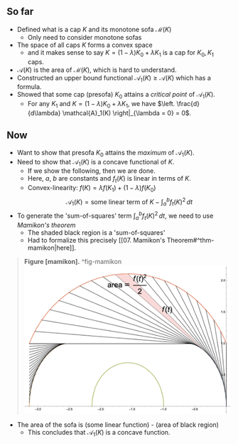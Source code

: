 ## So far

- Defined what is a cap $K$ and its monotone sofa $\mathcal{M}(K)$
	- Only need to consider monotone sofas
- The space of all caps $K$ forms a convex space
	- and it makes sense to say $K = (1 - \lambda)K_0 + \lambda K_1$ is a cap for $K_0, K_1$ caps.
- $\mathcal{A}(K)$ is the area of $\mathcal{M}(K)$, which is hard to understand.
- Constructed an upper bound functional $\mathcal{A}_1(K) \geq \mathcal{A}(K)$ which has a formula.
- Showed that some cap (presofa) $K_0$ attains a _critical point_ of $\mathcal{A}_1(K)$.
	- For any $K_1$ and $K = (1 - \lambda)K_0 + \lambda K_1$, we have $\left. \frac{d}{d\lambda} \mathcal{A}_1(K) \right|_{\lambda = 0} = 0$.

## Now

- Want to show that presofa $K_0$ attains the _maximum_ of $\mathcal{A}_1(K)$.
- Need to show that $\mathcal{A}_1(K)$ is a concave functional of $K$.
	- If we show the following, then we are done.
	- Here, $a$, $b$ are constants and $f_t(K)$ is linear in terms of $K$.
	- Convex-linearity: $f(K) = \lambda f(K_1) + (1 - \lambda) f(K_0)$
$$
\mathcal{A}_1(K) =  \textrm{some linear term of } K - \int_a^b f_t(K)^2 \, dt
$$
- To generate the 'sum-of-squares' term $\int_a^b f_t(K)^2 \, dt$, we need to use _Mamikon's theorem_
	- The shaded black region is a 'sum-of-squares'
	- Had to formalize this precisely [[07. Mamikon's Theorem#^thm-mamikon|here]].
> __Figure [mamikon].__  ^fig-mamikon
![70%](images/mamikon.png)

- The area of the sofa is (some linear function) - (area of black region)
	- This concludes that $\mathcal{A}_1(K)$ is a concave function.